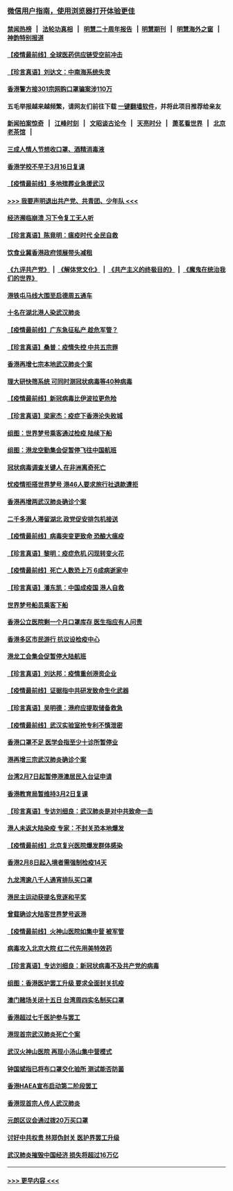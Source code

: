 ### [微信用户指南，使用浏览器打开体验更佳](https://github.com/gfw-breaker/banned-news1/blob/master/indexes/wechat-guide.md?t=0)
#### [禁闻热榜](热点新闻.md?t=0)  &nbsp;&nbsp;|&nbsp;&nbsp; [法轮功真相](https://github.com/gfw-breaker/truth/blob/master/README.md?t=0) &nbsp;&nbsp;|&nbsp;&nbsp; [明慧二十周年报告](https://github.com/gfw-breaker/mh-reports/blob/master/README.md?t=0) &nbsp;&nbsp;|&nbsp;&nbsp;[明慧期刊](https://github.com/gfw-breaker/mh-qikan) &nbsp;&nbsp;|&nbsp;&nbsp; [明慧海外之窗](https://github.com/gfw-breaker/mh-news/blob/master/README.md?t=0) &nbsp;&nbsp;|&nbsp;&nbsp; [神韵特别报道](https://github.com/gfw-breaker/mh-news/blob/master/shenyun.md?t=0)
#### [【疫情最前线】全球医药供应链受空前冲击](../pages/nsc415/n11869614.md?t=02161422) 
#### [【珍言真语】刘达文：中南海系统失灵](../pages/nsc415/n11869465.md?t=02161422) 
#### [香港警方接301宗网购口罩骗案涉110万](../pages/nsc415/n11867572.md?t=02161422) 
#### 五毛举报越来越频繁，请网友们前往下载 [一键翻墙软件](https://github.com/gfw-breaker/ssr-accounts)，并将此项目推荐给亲友
#### [新闻拍案惊奇](https://github.com/gfw-breaker/banned-news1/blob/master/pages/link4.md) &nbsp;&nbsp;|&nbsp;&nbsp; [江峰时刻](https://github.com/gfw-breaker/banned-news1/blob/master/pages/link4.md) &nbsp;&nbsp;|&nbsp;&nbsp; [文昭谈古论今](https://github.com/gfw-breaker/banned-news1/blob/master/pages/link4.md) &nbsp;&nbsp;|&nbsp;&nbsp; [天亮时分](https://github.com/gfw-breaker/banned-news1/blob/master/pages/link4.md) &nbsp;&nbsp;|&nbsp;&nbsp; [萧茗看世界](https://github.com/gfw-breaker/banned-news1/blob/master/pages/link4.md) &nbsp;&nbsp;|&nbsp;&nbsp; [北京老茶馆](https://github.com/gfw-breaker/banned-news1/blob/master/pages/link4.md) &nbsp;&nbsp;|&nbsp;&nbsp; 
#### [三成人情人节想收口罩、酒精消毒液](../pages/nsc415/n11867523.md?t=02161422) 
#### [香港学校不早于3月16日复课](../pages/nsc415/n11867498.md?t=02161422) 
#### [【疫情最前线】多地殡葬业急援武汉](../pages/nsc415/n11866914.md?t=02161422) 
#### [>>> 我要声明退出共产党、共青团、少年队 <<<](https://github.com/begood0513/goodnews/blob/master/quit/letter.md) 
#### [经济濒临崩溃 习下令复工无人听](../pages/nsc415/n11867269.md?t=02161422) 
#### [【珍言真语】陈竟明：瘟疫时代 全民自救](../pages/nsc415/n11866765.md?t=02161422) 
#### [饮食业冀香港政府领展带头减租](../pages/nsc415/n11864876.md?t=02161422) 
#### [《九评共产党》](https://github.com/begood0513/9ping.md/blob/master/README.md) &nbsp;|&nbsp; [《解体党文化》](../../../../jtdwh.md/blob/master/README.md)  &nbsp;|&nbsp; [《共产主义的终极目的》](../../../../gczydzjmd.md/blob/master/README.md) &nbsp;|&nbsp; [《魔鬼在统治我们的世界》](../../../../mgztzwmdsj.md/blob/master/README.md) 
#### [港铁屯马线大围至启德周五通车](../pages/nsc415/n11864842.md?t=02161422) 
#### [十名在湖北港人染武汉肺炎](../pages/nsc415/n11864807.md?t=02161422) 
#### [【疫情最前线】广东急征私产 趁危军管？](../pages/nsc415/n11864205.md?t=02161422) 
#### [【珍言真语】桑普：疫情失控 中共五宗罪](../pages/nsc415/n11864157.md?t=02161422) 
#### [香港再增七宗本地武汉肺炎个案](../pages/nsc415/n11862405.md?t=02161422) 
#### [理大研快筛系统 可同时测冠状病毒等40种病毒](../pages/nsc415/n11862376.md?t=02161422) 
#### [【疫情最前线】新冠病毒比伊波拉更危险](../pages/nsc415/n11862199.md?t=02161422) 
#### [【珍言真语】梁家杰：疫症下香港沦失败城](../pages/nsc415/n11861588.md?t=02161422) 
#### [组图：世界梦号乘客通过检疫 陆续下船](../pages/nsc415/n11858302.md?t=02161422) 
#### [组图：港龙空勤集会促暂停飞往中国航班](../pages/nsc415/n11858190.md?t=02161422) 
#### [冠状病毒调查关键人 在非洲离奇死亡](../pages/nsc415/n11859798.md?t=02161422) 
#### [忧疫情拒搭世界梦号 港46人要求旅行社退款遭拒](../pages/nsc415/n11859849.md?t=02161422) 
#### [香港再增两武汉肺炎确诊个案](../pages/nsc415/n11859833.md?t=02161422) 
#### [二千多港人滞留湖北 政党促安排包机接送](../pages/nsc415/n11859831.md?t=02161422) 
#### [【疫情最前线】病毒突变更致命 恐酿大瘟疫](../pages/nsc415/n11859604.md?t=02161422) 
#### [【珍言真语】黎明：疫症危机 闪现转变火花](../pages/nsc415/n11859199.md?t=02161422) 
#### [【疫情最前线】死亡人数恐上万 6成病逝家中](../pages/nsc415/n11856687.md?t=02161422) 
#### [【珍言真语】潘东凯：中国成疫国 港人自救](../pages/nsc415/n11856962.md?t=02161422) 
#### [世界梦号船员乘客下船](../pages/nsc415/n11856883.md?t=02161422) 
#### [香港公立医院剩一个月口罩库存 医生指应有人问责](../pages/nsc415/n11856875.md?t=02161422) 
#### [香港多区市民游行 抗议设检疫中心](../pages/nsc415/n11856866.md?t=02161422) 
#### [港龙工会集会促暂停大陆航班](../pages/nsc415/n11856840.md?t=02161422) 
#### [【珍言真语】刘达邦：疫情重创港资企业](../pages/nsc415/n11854274.md?t=02161422) 
#### [【疫情最前线】证据指中共研发致命生化武器](../pages/nsc415/n11853087.md?t=02161422) 
#### [【珍言真语】吴明德：港府应提取储备救急](../pages/nsc415/n11852734.md?t=02161422) 
#### [【疫情最前线】武汉实验室抢专利不慎泄密](../pages/nsc415/n11850310.md?t=02161422) 
#### [香港口罩不足 医学会指至少十诊所暂停业](../pages/nsc415/n11850301.md?t=02161422) 
#### [港再增三宗武汉肺炎确诊个案](../pages/nsc415/n11850328.md?t=02161422) 
#### [台湾2月7日起暂停港澳居民入台证申请](../pages/nsc415/n11850304.md?t=02161422) 
#### [香港教育局暂维持3月2日复课](../pages/nsc415/n11850260.md?t=02161422) 
#### [【珍言真语】专访刘细良：武汉肺炎是对中共致命一击](../pages/nsc415/n11849934.md?t=02161422) 
#### [港人未返大陆染疫 专家：不封关恐本地爆发](../pages/nsc415/n11848021.md?t=02161422) 
#### [【疫情最前线】北京复兴医院爆发群体感染](../pages/nsc415/n11847626.md?t=02161422) 
#### [香港2月8日起入境者需强制检疫14天](../pages/nsc415/n11847658.md?t=02161422) 
#### [九龙湾逾八千人通宵排队买口罩](../pages/nsc415/n11847647.md?t=02161422) 
#### [港民主运动获提名竞逐和平奖](../pages/nsc415/n11847633.md?t=02161422) 
#### [曾载确诊大陆客世界梦号返港](../pages/nsc415/n11847608.md?t=02161422) 
#### [【疫情最前线】火神山医院如集中营 被军管](../pages/nsc415/n11847524.md?t=02161422) 
#### [病毒攻入北京大院 红二代先用美特效药](../pages/nsc415/n11847427.md?t=02161422) 
#### [【珍言真语】专访刘细良：新冠状病毒不及共产党的病毒](../pages/nsc415/n11847164.md?t=02161422) 
#### [组图：香港医护罢工升级 要求全面封关抗疫](../pages/nsc415/n11844107.md?t=02161422) 
#### [澳门赌场关闭十五日 台湾周四实名制买口罩](../pages/nsc415/n11845083.md?t=02161422) 
#### [香港超过七千医护参与罢工](../pages/nsc415/n11845051.md?t=02161422) 
#### [港现首宗武汉肺炎死亡个案](../pages/nsc415/n11844998.md?t=02161422) 
#### [武汉火神山医院 再现小汤山集中营模式](../pages/nsc415/n11844763.md?t=02161422) 
#### [钟国斌指已将布口罩交化验所 测试能否防菌](../pages/nsc415/n11842783.md?t=02161422) 
#### [香港HAEA宣布启动第二阶段罢工](../pages/nsc415/n11842723.md?t=02161422) 
#### [香港现首宗人传人武汉肺炎](../pages/nsc415/n11842766.md?t=02161422) 
#### [元朗区议会通过拨20万买口罩](../pages/nsc415/n11842754.md?t=02161422) 
#### [讨好中共权贵 林郑伪封关 医护界罢工升级](../pages/nsc415/n11842359.md?t=02161422) 
#### [武汉肺炎摧毁中国经济 损失将超过16万亿](../pages/nsc415/n11839723.md?t=02161422) 

----
#### [ >>> 更早内容 <<< ](../indexes/nsc415-earlier.md)
